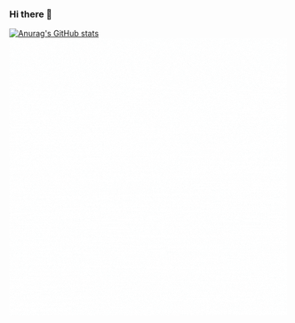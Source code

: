 ### Hi there 👋

<!--
**ventusoon/ventusoon** is a ✨ _special_ ✨ repository because its `README.md` (this file) appears on your GitHub profile.

Here are some ideas to get you started:

- 🔭 I’m currently working on ...
- 🌱 I’m currently learning ...
- 👯 I’m looking to collaborate on ...
- 🤔 I’m looking for help with ...
- 💬 Ask me about ...
- 📫 How to reach me: ...
- 😄 Pronouns: ...
- ⚡ Fun fact: ...
-->
[![Anurag's GitHub stats](https://github-readme-stats.vercel.app/api?username=ventusoon)](https://github.com/anuraghazra/github-readme-stats)
[![SpringVen2s](https://github.com/ventusoon/LuvSia/raw/gh-pages/images/LOGO/Logo.gif "欢迎关注我的公众号")](https://mp.weixin.qq.com/mp/profile_ext?action=home&__biz=Mzg2Nzk3MjY3MQ==&scene=117#wechat_redirect)
